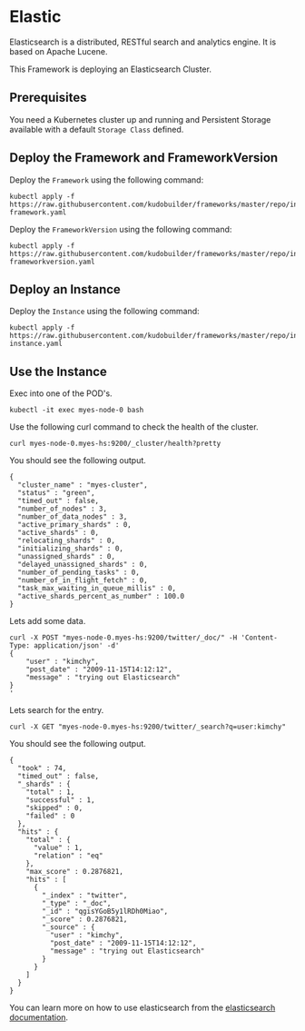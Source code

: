 # Elastic

Elasticsearch is a distributed, RESTful search and analytics engine. It is based on Apache Lucene.

This Framework is deploying an Elasticsearch Cluster.

## Prerequisites

You need a Kubernetes cluster up and running and Persistent Storage available with a default `Storage Class` defined.


## Deploy the Framework and FrameworkVersion

Deploy the `Framework` using the following command:
```
kubectl apply -f https://raw.githubusercontent.com/kudobuilder/frameworks/master/repo/incubating/elastic/versions/0/elastic-framework.yaml
```

Deploy the `FrameworkVersion` using the following command:
```
kubectl apply -f https://raw.githubusercontent.com/kudobuilder/frameworks/master/repo/incubating/elastic/versions/0/elastic-frameworkversion.yaml
```


## Deploy an Instance

Deploy the `Instance` using the following command:
```
kubectl apply -f https://raw.githubusercontent.com/kudobuilder/frameworks/master/repo/incubating/elastic/versions/0/elastic-instance.yaml
```


## Use the Instance

Exec into one of the POD's.
```
kubectl -it exec myes-node-0 bash
```

Use the following curl command to check the health of the cluster.
```
curl myes-node-0.myes-hs:9200/_cluster/health?pretty
```

You should see the following output.
```
{
  "cluster_name" : "myes-cluster",
  "status" : "green",
  "timed_out" : false,
  "number_of_nodes" : 3,
  "number_of_data_nodes" : 3,
  "active_primary_shards" : 0,
  "active_shards" : 0,
  "relocating_shards" : 0,
  "initializing_shards" : 0,
  "unassigned_shards" : 0,
  "delayed_unassigned_shards" : 0,
  "number_of_pending_tasks" : 0,
  "number_of_in_flight_fetch" : 0,
  "task_max_waiting_in_queue_millis" : 0,
  "active_shards_percent_as_number" : 100.0
}
```

Lets add some data.
```
curl -X POST "myes-node-0.myes-hs:9200/twitter/_doc/" -H 'Content-Type: application/json' -d'
{
    "user" : "kimchy",
    "post_date" : "2009-11-15T14:12:12",
    "message" : "trying out Elasticsearch"
}
'
```

Lets search for the entry.
```
curl -X GET "myes-node-0.myes-hs:9200/twitter/_search?q=user:kimchy"
```

You should see the following output.
```
{
  "took" : 74,
  "timed_out" : false,
  "_shards" : {
    "total" : 1,
    "successful" : 1,
    "skipped" : 0,
    "failed" : 0
  },
  "hits" : {
    "total" : {
      "value" : 1,
      "relation" : "eq"
    },
    "max_score" : 0.2876821,
    "hits" : [
      {
        "_index" : "twitter",
        "_type" : "_doc",
        "_id" : "qgisYGoB5y1lRDh0Miao",
        "_score" : 0.2876821,
        "_source" : {
          "user" : "kimchy",
          "post_date" : "2009-11-15T14:12:12",
          "message" : "trying out Elasticsearch"
        }
      }
    ]
  }
}
```

You can learn more on how to use elasticsearch from the [elasticsearch documentation](https://www.elastic.co/guide/en/elasticsearch/reference/current/index.html).

